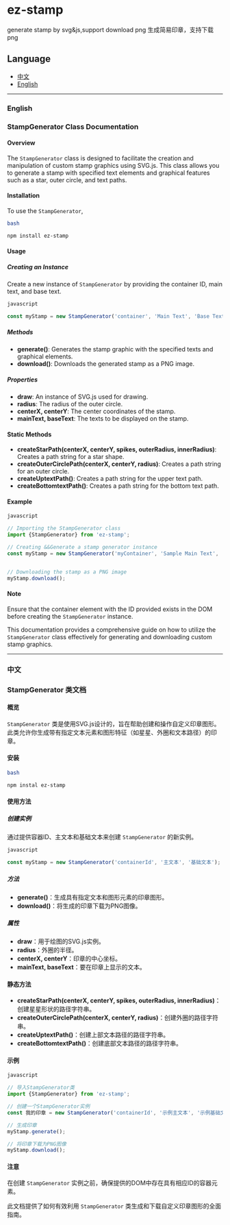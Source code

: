 # ez-stamp

generate stamp by svg&amp;js,support download png
生成简易印章，支持下载 png



## Language

- [中文](#中文)
- [English](#english)

---

### English

### StampGenerator Class Documentation

#### Overview

The `StampGenerator` class is designed to facilitate the creation and manipulation of custom stamp graphics using SVG.js. This class allows you to generate a stamp with specified text elements and graphical features such as a star, outer circle, and text paths.

#### Installation

To use the `StampGenerator`,

```bash
bash

npm install ez-stamp
```

#### Usage

##### Creating an Instance

Create a new instance of `StampGenerator` by providing the container ID, main text, and base text.

```js
javascript

const myStamp = new StampGenerator('container', 'Main Text', 'Base Text');
```

##### Methods

- **generate()**: Generates the stamp graphic with the specified texts and graphical elements.
- **download()**: Downloads the generated stamp as a PNG image.

##### Properties

- **draw**: An instance of SVG.js used for drawing.
- **radius**: The radius of the outer circle.
- **centerX, centerY**: The center coordinates of the stamp.
- **mainText, baseText**: The texts to be displayed on the stamp.

#### Static Methods

- **createStarPath(centerX, centerY, spikes, outerRadius, innerRadius)**: Creates a path string for a star shape.
- **createOuterCirclePath(centerX, centerY, radius)**: Creates a path string for an outer circle.
- **createUptextPath()**: Creates a path string for the upper text path.
- **createBottomtextPath()**: Creates a path string for the bottom text path.

#### Example

```js
javascript

// Importing the StampGenerator class
import {StampGenerator} from 'ez-stamp';

// Creating &&Generate a stamp generator instance 
const myStamp = new StampGenerator('myContainer', 'Sample Main Text', 'Sample Base Text');


// Downloading the stamp as a PNG image
myStamp.download();
```

#### Note

Ensure that the container element with the ID provided exists in the DOM before creating the `StampGenerator` instance.

This documentation provides a comprehensive guide on how to utilize the `StampGenerator` class effectively for generating and downloading custom stamp graphics.

---

### 中文

### StampGenerator 类文档

#### 概览

`StampGenerator` 类是使用SVG.js设计的，旨在帮助创建和操作自定义印章图形。此类允许你生成带有指定文本元素和图形特征（如星星、外圈和文本路径）的印章。

#### 安装



```bash
bash

npm instal ez-stamp
```

#### 使用方法

##### 创建实例

通过提供容器ID、主文本和基础文本来创建 `StampGenerator` 的新实例。

```js
javascript

const myStamp = new StampGenerator('containerId', '主文本', '基础文本');
```

##### 方法

- **generate()**：生成具有指定文本和图形元素的印章图形。
- **download()**：将生成的印章下载为PNG图像。

##### 属性

- **draw**：用于绘图的SVG.js实例。
- **radius**：外圈的半径。
- **centerX, centerY**：印章的中心坐标。
- **mainText, baseText**：要在印章上显示的文本。

#### 静态方法

- **createStarPath(centerX, centerY, spikes, outerRadius, innerRadius)**：创建星星形状的路径字符串。
- **createOuterCirclePath(centerX, centerY, radius)**：创建外圈的路径字符串。
- **createUptextPath()**：创建上部文本路径的路径字符串。
- **createBottomtextPath()**：创建底部文本路径的路径字符串。

#### 示例

```js
javascript

// 导入StampGenerator类
import {StampGenerator} from 'ez-stamp';

// 创建一个StampGenerator实例
const 我的印章 = new StampGenerator('containerId', '示例主文本', '示例基础文本');

// 生成印章
myStamp.generate();

// 将印章下载为PNG图像
myStamp.download();
```

#### 注意

在创建 `StampGenerator` 实例之前，确保提供的DOM中存在具有相应ID的容器元素。

此文档提供了如何有效利用 `StampGenerator` 类生成和下载自定义印章图形的全面指南。

